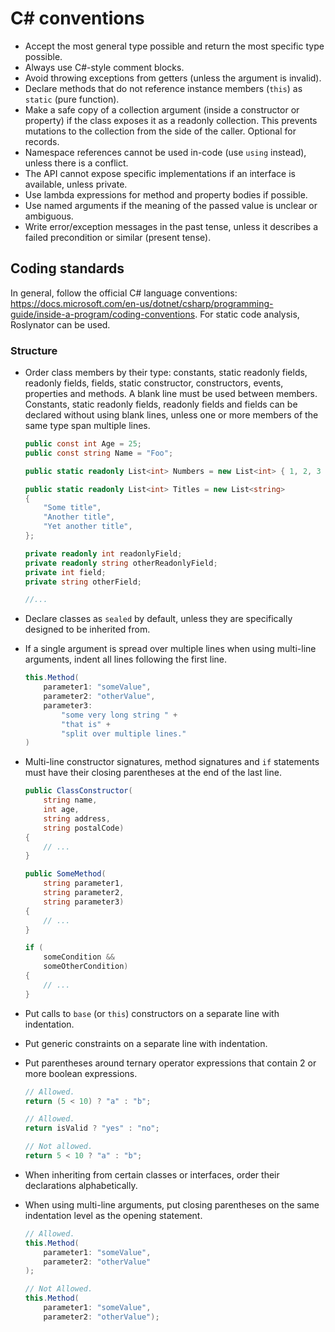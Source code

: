 # C# conventions

- Accept the most general type possible and return the most specific type possible.
- Always use C#-style comment blocks.
- Avoid throwing exceptions from getters (unless the argument is invalid).
- Declare methods that do not reference instance members (`this`) as `static` (pure function).
- Make a safe copy of a collection argument (inside a constructor or property) if the class exposes it as a readonly collection. This prevents mutations to the collection from the side of the caller. Optional for records.
- Namespace references cannot be used in-code (use `using` instead), unless there is a conflict.
- The API cannot expose specific implementations if an interface is available, unless private.
- Use lambda expressions for method and property bodies if possible.
- Use named arguments if the meaning of the passed value is unclear or ambiguous.
- Write error/exception messages in the past tense, unless it describes a failed precondition or similar (present tense).

## Coding standards

In general, follow the official C# language conventions: <https://docs.microsoft.com/en-us/dotnet/csharp/programming-guide/inside-a-program/coding-conventions>. For static code analysis, Roslynator can be used.

### Structure

- Order class members by their type: constants, static readonly fields, readonly fields, fields, static constructor, constructors, events, properties and methods. A blank line must be used between members. Constants, static readonly fields, readonly fields and fields can be declared without using blank lines, unless one or more members of the same type span multiple lines.

    ```cs
    public const int Age = 25;
    public const string Name = "Foo";

    public static readonly List<int> Numbers = new List<int> { 1, 2, 3 };

    public static readonly List<int> Titles = new List<string>
    {
        "Some title",
        "Another title",
        "Yet another title",
    };

    private readonly int readonlyField;
    private readonly string otherReadonlyField;
    private int field;
    private string otherField;

    //...
    ```

- Declare classes as `sealed` by default, unless they are specifically designed to be inherited from.

- If a single argument is spread over multiple lines when using multi-line arguments, indent all lines following the first line.

    ```cs
    this.Method(
        parameter1: "someValue",
        parameter2: "otherValue",
        parameter3:
            "some very long string " +
            "that is" +
            "split over multiple lines."
    )
    ```

- Multi-line constructor signatures, method signatures and `if` statements must have their closing parentheses at the end of the last line.

    ```cs
    public ClassConstructor(
        string name,
        int age,
        string address,
        string postalCode)
    {
        // ...
    }

    public SomeMethod(
        string parameter1,
        string parameter2,
        string parameter3)
    {
        // ...
    }

    if (
        someCondition &&
        someOtherCondition)
    {
        // ...
    }
    ```

- Put calls to `base` (or `this`) constructors on a separate line with indentation.

- Put generic constraints on a separate line with indentation.

- Put parentheses around ternary operator expressions that contain 2 or more boolean expressions.

    ```cs
    // Allowed.
    return (5 < 10) ? "a" : "b";

    // Allowed.
    return isValid ? "yes" : "no";

    // Not allowed.
    return 5 < 10 ? "a" : "b";
    ```

- When inheriting from certain classes or interfaces, order their declarations alphabetically.

- When using multi-line arguments, put closing parentheses on the same indentation level as the opening statement.

    ```cs
    // Allowed.
    this.Method(
        parameter1: "someValue",
        parameter2: "otherValue"
    );

    // Not Allowed.
    this.Method(
        parameter1: "someValue",
        parameter2: "otherValue");
    ```
